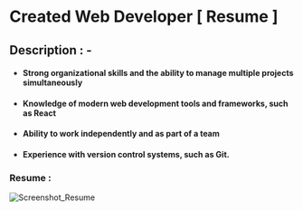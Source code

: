 # Created Web Developer [ Resume ]

 ## Description : -
- #### Strong organizational skills and the ability to manage multiple projects simultaneously 
- #### Knowledge of modern web development tools and frameworks, such as React
- ####  Ability to work independently and as part of a team
- #### Experience with version control systems, such as Git.
 
 ### Resume :
 ![Screenshot_Resume](https://github.com/anilbhangay/Personal-Portfolio/assets/107872928/71389e58-f9e5-4be5-a70b-870afd2d5dc9)
